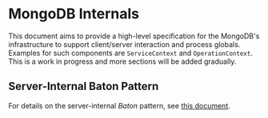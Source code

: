 # MongoDB Internals

This document aims to provide a high-level specification for the MongoDB's
infrastructure to support client/server interaction and process globals.
Examples for such components are `ServiceContext` and `OperationContext`.
This is a work in progress and more sections will be added gradually.

## Server-Internal Baton Pattern

For details on the server-internal _Baton_ pattern, see [this document][baton].

[baton]: ../../../docs/baton.md

